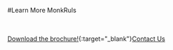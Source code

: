 #Learn More MonkRuls

<br/><br/>
[Download the brochure!](articles/products/monkruls.md/calltoaction.md/MonkrulsBrochure.en.pdf){:target="_blank"}[Contact Us]({{#makeLink}}./productinquiries.html?article_path=./company/productinquiries.md&menu_path=/{{/makeLink}})
